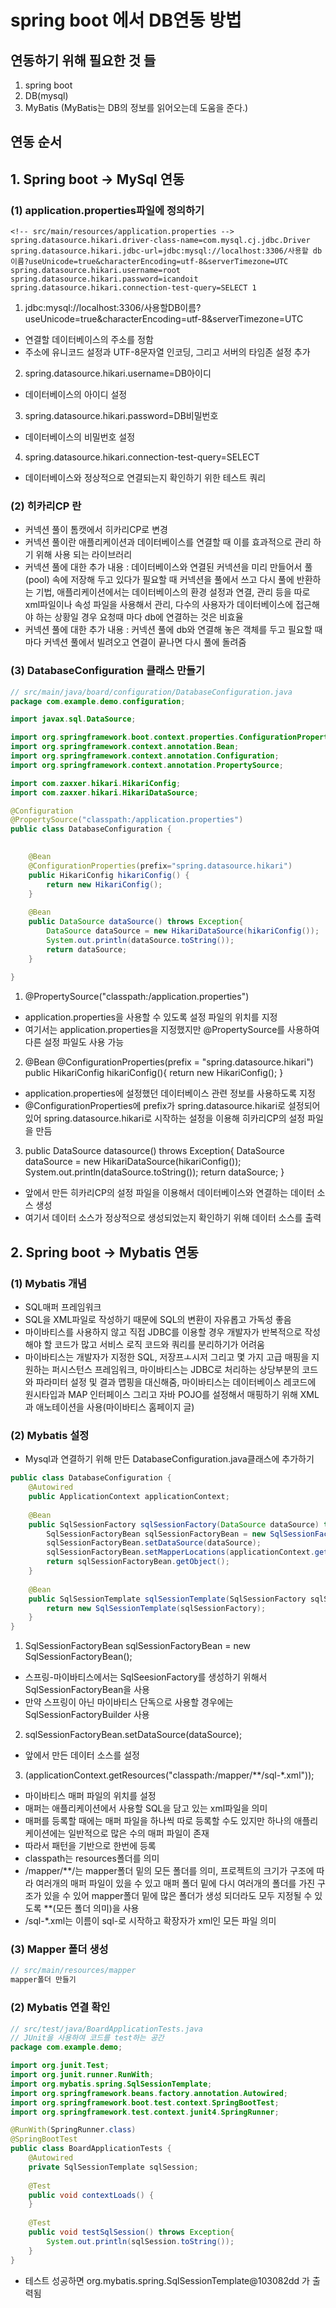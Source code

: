 # spring boot 에서 DB연동 방법
## 연동하기 위해 필요한 것 들
1. spring boot
2. DB(mysql)
3. MyBatis (MyBatis는 DB의 정보를 읽어오는데 도움을 준다.)

## 연동 순서
## 1. Spring boot -> MySql 연동
### (1) application.properties파일에 정의하기
```properties
<!-- src/main/resources/application.properties -->
spring.datasource.hikari.driver-class-name=com.mysql.cj.jdbc.Driver
spring.datasource.hikari.jdbc-url=jdbc:mysql://localhost:3306/사용할 db이름?useUnicode=true&characterEncoding=utf-8&serverTimezone=UTC
spring.datasource.hikari.username=root
spring.datasource.hikari.password=icandoit
spring.datasource.hikari.connection-test-query=SELECT 1
```
1. jdbc:mysql://localhost:3306/사용할DB이름?useUnicode=true&characterEncoding=utf-8&serverTimezone=UTC
* 연결할 데이터베이스의 주소를 정함
* 주소에 유니코드 설정과 UTF-8문자열 인코딩, 그리고 서버의 타임존 설정 추가

2. spring.datasource.hikari.username=DB아이디
* 데이터베이스의 아이디 설정

3. spring.datasource.hikari.password=DB비밀번호
* 데이터베이스의 비밀번호 설정

4. spring.datasource.hikari.connection-test-query=SELECT
* 데이터베이스와 정상적으로 연결되는지 확인하기 위한 테스트 쿼리

### (2) 히카리CP 란
* 커넥션 풀이 톰캣에서 히카리CP로 변경
* 커넥션 풀이란 애플리케이션과 데이터베이스를 연결할 때 이를 효과적으로 관리 하기 위해 사용 되는 라이브러리
* 커넥션 풀에 대한 추가 내용 : 데이터베이스와 연결된 커넥션을 미리 만들어서 풀(pool) 속에 저장해 두고 있다가 필요할 때 커넥션을 풀에서 쓰고 다시 풀에 반환하는 기법, 애플리케이션에서는 데이터베이스의 환경 설정과 연결, 관리 등을 따로 xml파일이나 속성 파일을 사용해서 관리, 다수의 사용자가 데이터베이스에 접근해야 하는 상황일 경우 요청때 마다 db에 연결하는 것은 비효율
* 커넥션 풀에 대한 추가 내용 : 커넥션 풀에 db와 연결해 놓은 객체를 두고 필요할 때마다 커넥션 풀에서 빌려오고 연결이 끝나면 다시 풀에 돌려줌

### (3) DatabaseConfiguration 클래스 만들기
```java
// src/main/java/board/configuration/DatabaseConfiguration.java
package com.example.demo.configuration;

import javax.sql.DataSource;

import org.springframework.boot.context.properties.ConfigurationProperties;
import org.springframework.context.annotation.Bean;
import org.springframework.context.annotation.Configuration;
import org.springframework.context.annotation.PropertySource;

import com.zaxxer.hikari.HikariConfig;
import com.zaxxer.hikari.HikariDataSource;

@Configuration
@PropertySource("classpath:/application.properties")
public class DatabaseConfiguration {

	
	@Bean
	@ConfigurationProperties(prefix="spring.datasource.hikari")
	public HikariConfig hikariConfig() {
		return new HikariConfig();
	}
	
	@Bean
	public DataSource dataSource() throws Exception{
		DataSource dataSource = new HikariDataSource(hikariConfig());
		System.out.println(dataSource.toString());
		return dataSource;
	}
	
}
```
1. @PropertySource("classpath:/application.properties")
* application.properties을 사용할 수 있도록 설정 파일의 위치를 지정
* 여기서는 application.properties을 지정했지만 @PropertySource를 사용하여 다른 설정 파일도 사용 가능

2. @Bean
   @ConfigurationProperties(prefix = "spring.datasource.hikari")
    public HikariConfig hikariConfig(){
    return new HikariConfig();
   }
* application.properties에 설정했던 데이터베이스 관련 정보를 사용하도록 지정
* @ConfigurationProperties에 prefix가 spring.datasource.hikari로 설정되어 있어 spring.datasource.hikari로 시작하는 설정을 이용해 히카리CP의 설정 파일을 만듬

3. public DataSource datasource() throws Exception{
    DataSource dataSource = new HikariDataSource(hikariConfig());
    System.out.println(dataSource.toString());
    return dataSource;
   }
* 앞에서 만든 히카리CP의 설정 파일을 이용해서 데이터베이스와 연결하는 데이터 소스 생성
* 여기서 데이터 소스가 정상적으로 생성되었는지 확인하기 위해 데이터 소스를 출력

## 2. Spring boot -> Mybatis 연동
### (1) Mybatis 개념
* SQL매퍼 프레임워크
* SQL을 XML파일로 작성하기 때문에 SQL의 변환이 자유롭고 가독성 좋음
* 마이바티스를 사용하지 않고 직접 JDBC를 이용할 경우 개발자가 반복적으로 작성해야 할 코드가 많고 서비스 로직 코드와 쿼리를 분리하기가 어려움
* 마이바티스는 개발자가 지정한 SQL, 저장프ㅗ시저 그리고 몇 가지 고급 매핑을 지원하는 퍼시스턴스 프레임워크, 마이바티스는 JDBC로 처리하는 상당부분의 코드와 파라미터 설정 및 결과 맵핑을 대신해줌, 마이바티스는 데이터베이스 레코드에 원시타입과 MAP 인터페이스 그리고 자바 POJO를 설정해서 매핑하기 위해 XML과 애노테이션을 사용(마이바티스 홈페이지 글)

### (2) Mybatis 설정
* Mysql과 연결하기 위해 만든 DatabaseConfiguration.java클래스에 추가하기
```java
public class DatabaseConfiguration {
	@Autowired
	public ApplicationContext applicationContext;
	
	@Bean
	public SqlSessionFactory sqlSessionFactory(DataSource dataSource) throws Exception{
		SqlSessionFactoryBean sqlSessionFactoryBean = new SqlSessionFactoryBean();
		sqlSessionFactoryBean.setDataSource(dataSource);
		sqlSessionFactoryBean.setMapperLocations(applicationContext.getResources("classpath:/mapper/**/sql-*.xml"));
		return sqlSessionFactoryBean.getObject();
	}
	
	@Bean
	public SqlSessionTemplate sqlSessionTemplate(SqlSessionFactory sqlSessionFactory) {
		return new SqlSessionTemplate(sqlSessionFactory);
	}
}
```
1. SqlSessionFactoryBean sqlSessionFactoryBean = new SqlSessionFactoryBean();
* 스프링-마이바티스에서는 SqlSeesionFactory를 생성하기 위해서 SqlSessionFactoryBean을 사용
* 만약 스프링이 아닌 마이바티스 단독으로 사용할 경우에는 SqlSessionFactoryBuilder 사용

2. sqlSessionFactoryBean.setDataSource(dataSource);
* 앞에서 만든 데이터 소스를 설정

3. (applicationContext.getResources("classpath:/mapper/**/sql-*.xml"));
* 마이바티스 매퍼 파일의 위치를 설정
* 매퍼는 애플리케이션에서 사용할 SQL을 담고 있는 xml파일을 의미
* 매퍼를 등록할 때에는 매퍼 파일을 하나씩 따로 등록할 수도 있지만 하나의 애플리케이션에는 일반적으로 많은 수의 매퍼 파일이 존재
* 따라서 패턴을 기반으로 한번에 등록
* classpath는 resources폴더를 의미
* /mapper/**/는 mapper폴더 밑의 모든 폴더를 의미, 프로젝트의 크기가 구조에 따라 여러개의 매퍼 파일이 있을 수 있고 매퍼 폴더 밑에 다시 여러개의 폴더를 가진 구조가 있을 수 있어 mapper폴더 밑에 많은 폴더가 생성 되더라도 모두 지정될 수 있도록 **(모든 폴더 의미)을 사용
* /sql-*.xml는 이름이 sql-로 시작하고 확장자가 xml인 모든 파일 의미

### (3) Mapper 폴더 생성
```java
// src/main/resources/mapper
mapper폴더 만들기 
```

### (2) Mybatis 연결 확인
```java
// src/test/java/BoardApplicationTests.java 
// JUnit을 사용하여 코드를 test하는 공간
package com.example.demo;

import org.junit.Test;
import org.junit.runner.RunWith;
import org.mybatis.spring.SqlSessionTemplate;
import org.springframework.beans.factory.annotation.Autowired;
import org.springframework.boot.test.context.SpringBootTest;
import org.springframework.test.context.junit4.SpringRunner;

@RunWith(SpringRunner.class)
@SpringBootTest
public class BoardApplicationTests {
	@Autowired
	private SqlSessionTemplate sqlSession;
	
	@Test
	public void contextLoads() {
	}
	
	@Test
	public void testSqlSession() throws Exception{
		System.out.println(sqlSession.toString());
	}
}
```
* 테스트 성공하면 org.mybatis.spring.SqlSessionTemplate@103082dd 가 출력됨